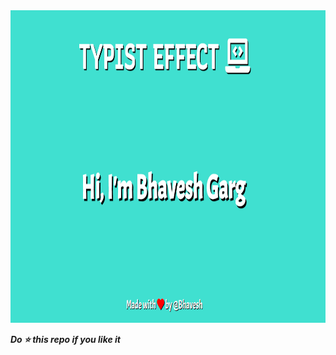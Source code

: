 
<img src="https://github.com/bhavesh1129/Typist-Effect-in-JS/blob/master/typistPic.PNG" width="800" height="500">

**_Do :star: this repo if you like it_**
